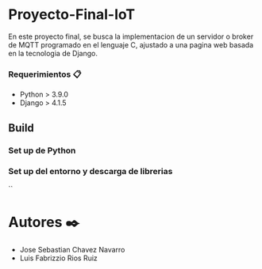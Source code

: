 # Proyecto-Final-IoT
En este proyecto final, se busca la implementacion de un servidor o broker de MQTT programado en el lenguaje C, ajustado a una pagina web basada en la tecnologia de Django.

### Requerimientos 📋
- Python > 3.9.0 
- Django > 4.1.5

## Build
### Set up de Python
### Set up del entorno y descarga de librerias

``


# Autores ✒️
- Jose Sebastian Chavez Navarro 
- Luis Fabrizzio Rios Ruiz 
